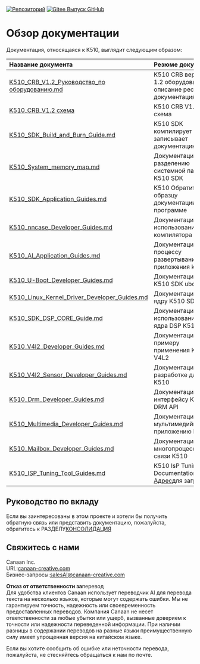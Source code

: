 [![Репозиторий](https://img.shields.io/badge/gitee-repository-blue?logo=gitee&style=plastic)](https://gitee.com/kendryte/k510_docs)
[![Gitee Выпуск GitHub](https://img.shields.io/github/v/release/kendryte/k510_docs?color=brightgreen&display_name=tag&logo=github&style=plastic)](https://github.com/kendryte/k510_docs/releases)

# Обзор документации

Документация, относящаяся к K510, выглядит следующим образом:

| Название документа | Резюме документа |
| :-- | :-- |
| [K510_CRB_V1.2_Руководство_по оборудованию.md](K510_CRB_V1.2_Hardware_Guide.md) | K510 CRB версии 1.2 оборудование описание ресурсов документация |
| [K510_CRB_V1.2 схема](https://github.com/kendryte/k510_docs/releases/download/v1.5/K510_CRB_Schematic.zip) | K510 CRB V1.2 схема|
| [K510_SDK_Build_and_Burn_Guide.md](K510_SDK_Build_and_Burn_Guide.md) | K510 SDK компилирует и записывает документацию |
| [K510_System_memory_map.md](K510_System_memory_map.md) | Документация по разделению системной памяти K510 SDK |
| [K510_SDK_Application_Guides.md](K510_SDK_Application_Guides.md) | K510 Обратитесь к образцу документации по программе |
| [K510_nncase_Developer_Guides.md](K510_nncase_Developer_Guides.md) | Документация по использованию компилятора K510 |
| [K510_AI_Application_Guides.md](K510_AI_Application_Guides.md) | Документация по процессу развертывания приложения k510 AI |
| [K510_U-Boot_Developer_Guides.md](K510_U-Boot_Developer_Guides.md) | Документация по K510 SDK uboot |
| [K510_Linux_Kernel_Driver_Developer_Guides.md](K510_Linux_Kernel_Driver_Developer_Guides.md) | Документация по ядру K510 SDK |
| [K510_SDK_DSP_CORE_Guide.md](K510_SDK_DSP_CORE_Guide.md) | Документация по использованию ядра DSP K510 |
| [K510_V4l2_Developer_Guides.md](K510_V4l2_Developer_Guides.md) | Документация по примеру применения K510 V4L2 |
| [K510_V4l2_Sensor_Developer_Guides.md](K510_V4l2_Sensor_Developer_Guides.md) | Документация по разработке датчика K510 |
| [K510_Drm_Developer_Guides.md](K510_Drm_Developer_Guides.md) | Документация по интерфейсу K510 DRM API |
| [K510_Multimedia_Developer_Guides.md](K510_Multimedia_Developer_Guides.md) | Документация по мультимедийному приложению K510 |
| [K510_Mailbox_Developer_Guides.md](K510_Mailbox_Developer_Guides.md) | Документация по многопроцессорной связи K510 |
| [K510_ISP_Tuning_Tool_Guides.md](K510_ISP_Tuning_Tool_Guides.md) | K510 IsP Tuning Tool Documentation [Адрес](https://github.com/kendryte/k510_isp_tuning_tool/releases)для загрузки|

## Руководство по вкладу

Если вы заинтересованы в этом проекте и хотели бы получить обратную связь или представить документацию, пожалуйста, обратитесь к РАЗДЕЛУ[КОНСОЛИДАЦИЯ](/.github/CONTRIBUTING.md)

## Свяжитесь с нами

Canaan Inc.  
URL:[canaan-creative.com](https://canaan-creative.com/)  
Бизнес-запросы:[salesAI@canaan-creative.com](mailto:salesAI@canaan-creative.com)

**Отказ от ответственности за**перевод  
Для удобства клиентов Canaan использует переводчик AI для перевода текста на несколько языков, которые могут содержать ошибки. Мы не гарантируем точность, надежность или своевременность предоставленных переводов. Компания Canaan не несет ответственности за любые убытки или ущерб, вызванные доверием к точности или надежности переведенной информации. При наличии разницы в содержании переводов на разные языки преимущественную силу имеет упрощенная версия на китайском языке.

Если вы хотите сообщить об ошибке или неточности перевода, пожалуйста, не стесняйтесь обращаться к нам по почте.
